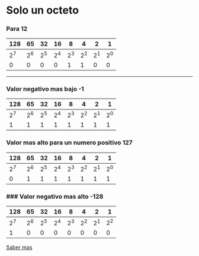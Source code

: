 # Solo un octeto

### Para 12

| 128  | 65   | 32   | 16   | 8    | 4    | 2    | 1     |
|------|------|------|------|------|------|------|-------|
|$2^7$ |$2^6$ |$2^5$ |$2^4$ |$2^3$ |$2^2$ |$2^1$ | $2^0$ |
|0     |0     |0     |0     |1     |1     |0     |0      |
---
### Valor negativo mas bajo -1 
| 128  | 65   | 32   | 16   | 8    | 4    | 2    | 1     |
|------|------|------|------|------|------|------|-------|
|$2^7$ |$2^6$ |$2^5$ |$2^4$ |$2^3$ |$2^2$ |$2^1$ | $2^0$ |
|1     |1     |1    |1     |1     |1     |1     |1      |

### Valor mas alto para un numero positivo 127

| 128  | 65   | 32   | 16   | 8    | 4    | 2    | 1     |
|------|------|------|------|------|------|------|-------|
|$2^7$ |$2^6$ |$2^5$ |$2^4$ |$2^3$ |$2^2$ |$2^1$ | $2^0$ |
|0     |1     |1     |1     |1     |1     |1     |1      |

### ### Valor negativo mas alto -128 
| 128  | 65   | 32   | 16   | 8    | 4    | 2    | 1     |
|------|------|------|------|------|------|------|-------|
|$2^7$ |$2^6$ |$2^5$ |$2^4$ |$2^3$ |$2^2$ |$2^1$ | 2<sup>2</sup> |
|1     |0     |0     |0     |0     |0     |0     |0      |


[Saber mas](https://es.wikipedia.org/wiki/Bit)
